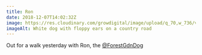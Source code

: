 ```yaml
---
title: Ron
date: 2018-12-07T14:02:32Z
image: https://res.cloudinary.com/growdigital/image/upload/q_70,w_736/v1544178467/ron-0C028058.jpg
imageAlt: White dog with floppy ears on a country road
---
```


Out for a walk yesterday with Ron, the [@ForestGdnDog](https://twitter.com/forestgdndog)
